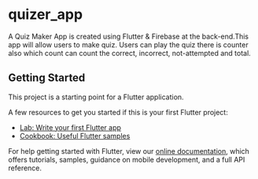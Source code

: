 # quizer_app

A Quiz Maker App is created using Flutter & Firebase at the back-end.This app will allow users to make quiz. Users can play the quiz there is counter also which count can count the correct, incorrect, not-attempted and total.

## Getting Started

This project is a starting point for a Flutter application.

A few resources to get you started if this is your first Flutter project:

- [Lab: Write your first Flutter app](https://flutter.dev/docs/get-started/codelab)
- [Cookbook: Useful Flutter samples](https://flutter.dev/docs/cookbook)

For help getting started with Flutter, view our
[online documentation](https://flutter.dev/docs), which offers tutorials,
samples, guidance on mobile development, and a full API reference.
